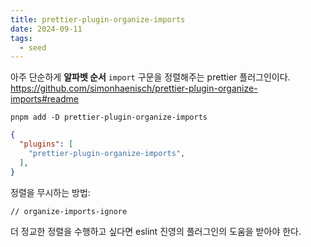 ```yaml
---
title: prettier-plugin-organize-imports
date: 2024-09-11
tags:
  - seed
---
```


아주 단순하게 **알파벳 순서** `import` 구문을 정렬해주는 prettier 플러그인이다.
https://github.com/simonhaenisch/prettier-plugin-organize-imports#readme

```shell
pnpm add -D prettier-plugin-organize-imports
```

```json
{
  "plugins": [
	"prettier-plugin-organize-imports",
  ],
}
```

정렬을 무시하는 방법:
```
// organize-imports-ignore
```

더 정교한 정렬을 수행하고 싶다면 eslint 진영의 플러그인의 도움을 받아야 한다.

